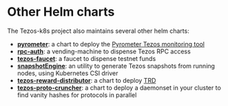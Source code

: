 # Other Helm charts

The Tezos-k8s project also maintains several other helm charts:

* **[pyrometer](https://github.com/oxheadalpha/tezos-k8s/tree/master/charts/pyrometer)**: a chart to deploy the [Pyrometer Tezos monitoring tool](https://gitlab.com/tezos-kiln/pyrometer)
* **[rpc-auth](https://github.com/oxheadalpha/tezos-k8s/tree/master/charts/rpc-auth)**: a vending-machine to dispense Tezos RPC access
* **[tezos-faucet](https://github.com/oxheadalpha/tezos-k8s/tree/master/charts/tezos-faucet)**: a faucet to dispense testnet funds
* **[snapshotEngine](https://github.com/oxheadalpha/tezos-k8s/tree/master/charts/snapshotEngine)**: an utility to generate Tezos snapshots from running nodes, using Kubernetes CSI driver
* **[tezos-reward-distributor](https://github.com/oxheadalpha/tezos-k8s/tree/master/charts/tezos-reward-distributor)**: a chart to deploy [TRD](https://tezos-reward-distributor-organization.github.io/tezos-reward-distributor/)
* **[tezos-proto-cruncher](https://github.com/oxheadalpha/tezos-k8s/tree/master/charts/tezos-proto-cruncher)**: a chart to deploy a daemonset in your cluster to find vanity hashes for protocols in parallel
